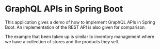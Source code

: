 # GraphQL APIs in Spring Boot

This application gives a demo of how to implement GraphQL APIs in Spring Boot. An implementation of the REST API is also given for comparison.

The example that been taken up is similar to inventory management where we have a collection of stores and the products they sell. 